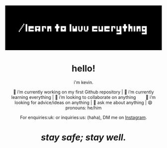 [![Header](https://github.com/kevinesmaell/kevinesmaell/blob/main/header.png "Header")](https://www.instagram.com/uvv/)
<h1 align='center'> hello!</h1>
<p align='center'>
i'm kevin.
</p>
<p align='center'>
🔭 i’m currently working on my first Github repository | 🌱 i’m currently learning everything | 👯 i’m looking to collaborate on anything &nbsp; &nbsp; &nbsp; &nbsp;🤔 i’m looking for advice/ideas on anything | 💬 ask me about anything | 😄 pronouns: he/him 
</p>
</p>
<p align='center'>
For enquiries:uk: or inquiries:us: (haha), DM me on <a href="https://isntagram.com/uvv">Instagram</a>.

<h1 align='center'><i>stay safe; stay well.</i></h1>

<!--
